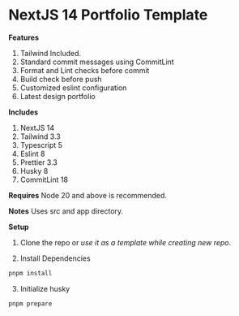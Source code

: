 # NextJS 14 Portfolio Template

**Features**

1. Tailwind Included.
2. Standard commit messages using CommitLint
3. Format and Lint checks before commit
4. Build check before push
5. Customized eslint configuration
6. Latest design portfolio

**Includes**

1. NextJS 14
2. Tailwind 3.3
3. Typescript 5
4. Eslint 8
5. Prettier 3.3
6. Husky 8
7. CommitLint 18

**Requires**
Node 20 and above is recommended.

**Notes**
Uses src and app directory.

**Setup**

1. Clone the repo or _use it as a template while creating new repo_.

2. Install Dependencies

```bash
pnpm install
```

3. Initialize husky

```bash
pnpm prepare
```
